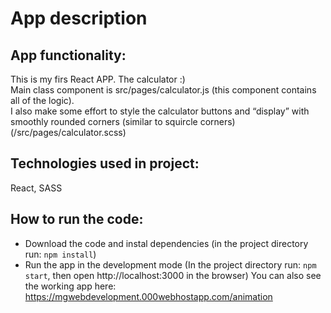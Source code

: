 # App description
## App functionality:
This is my firs React APP. The calculator :) \
Main class component is src/pages/calculator.js (this component contains all of the logic).\
I also make some effort to style the calculator buttons and “display” with smoothly rounded corners (similar to squircle corners) (/src/pages/calculator.scss)
## Technologies used in project:
React, SASS
## How to run the code:
* Download the code and instal dependencies (in the project directory run: `npm install`)
* Run the app in the development mode (In the project directory run: `npm start`, then open http://localhost:3000 in the browser)
You can also see the working app here:\
https://mgwebdevelopment.000webhostapp.com/animation
